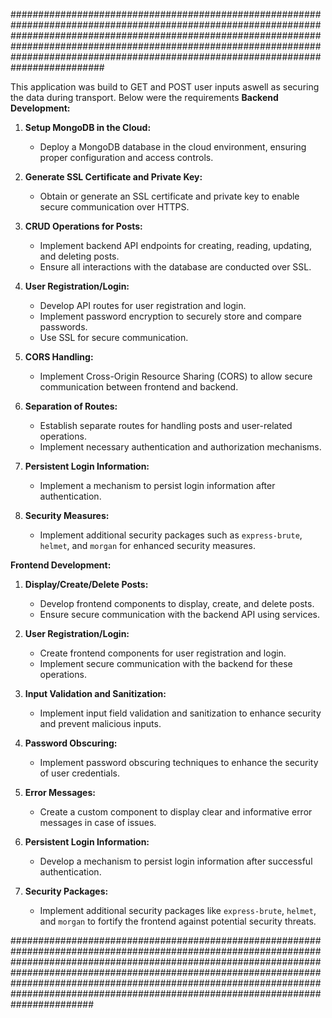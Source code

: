 #########################################################################################################################################################################################################################################################################################################

This application was build to GET and POST user inputs aswell as securing the data during transport. Below were the requirements 
**Backend Development:**

1. **Setup MongoDB in the Cloud:**
   - Deploy a MongoDB database in the cloud environment, ensuring proper configuration and access controls.

2. **Generate SSL Certificate and Private Key:**
   - Obtain or generate an SSL certificate and private key to enable secure communication over HTTPS.

3. **CRUD Operations for Posts:**
   - Implement backend API endpoints for creating, reading, updating, and deleting posts.
   - Ensure all interactions with the database are conducted over SSL.

4. **User Registration/Login:**
   - Develop API routes for user registration and login.
   - Implement password encryption to securely store and compare passwords.
   - Use SSL for secure communication.

5. **CORS Handling:**
   - Implement Cross-Origin Resource Sharing (CORS) to allow secure communication between frontend and backend.

6. **Separation of Routes:**
   - Establish separate routes for handling posts and user-related operations.
   - Implement necessary authentication and authorization mechanisms.

7. **Persistent Login Information:**
   - Implement a mechanism to persist login information after authentication.

8. **Security Measures:**
   - Implement additional security packages such as `express-brute`, `helmet`, and `morgan` for enhanced security measures.

**Frontend Development:**

1. **Display/Create/Delete Posts:**
   - Develop frontend components to display, create, and delete posts.
   - Ensure secure communication with the backend API using services.

2. **User Registration/Login:**
   - Create frontend components for user registration and login.
   - Implement secure communication with the backend for these operations.

3. **Input Validation and Sanitization:**
   - Implement input field validation and sanitization to enhance security and prevent malicious inputs.

4. **Password Obscuring:**
   - Implement password obscuring techniques to enhance the security of user credentials.

5. **Error Messages:**
   - Create a custom component to display clear and informative error messages in case of issues.

6. **Persistent Login Information:**
   - Develop a mechanism to persist login information after successful authentication.

7. **Security Packages:**
   - Implement additional security packages like `express-brute`, `helmet`, and `morgan` to fortify the frontend against potential security threats.

###############################################################################################################################################################################################################################################################################################################################################################
